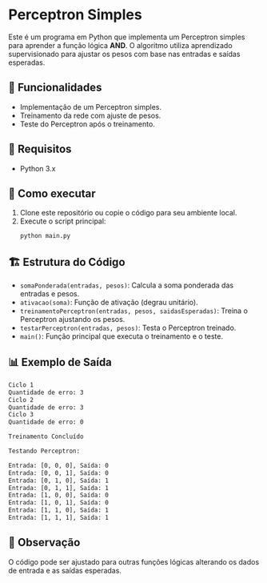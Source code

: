 # Perceptron Simples

Este é um programa em Python que implementa um Perceptron simples para aprender a função lógica **AND**. O algoritmo utiliza aprendizado supervisionado para ajustar os pesos com base nas entradas e saídas esperadas.

## 📌 Funcionalidades
- Implementação de um Perceptron simples.
- Treinamento da rede com ajuste de pesos.
- Teste do Perceptron após o treinamento.

## 🔧 Requisitos
- Python 3.x

## 🚀 Como executar
1. Clone este repositório ou copie o código para seu ambiente local.
2. Execute o script principal:
   ```bash
   python main.py
   ```

## 🏗 Estrutura do Código
- `somaPonderada(entradas, pesos)`: Calcula a soma ponderada das entradas e pesos.
- `ativacao(soma)`: Função de ativação (degrau unitário).
- `treinamentoPerceptron(entradas, pesos, saidasEsperadas)`: Treina o Perceptron ajustando os pesos.
- `testarPerceptron(entradas, pesos)`: Testa o Perceptron treinado.
- `main()`: Função principal que executa o treinamento e o teste.

## 📊 Exemplo de Saída
```bash
Ciclo 1
Quantidade de erro: 3
Ciclo 2
Quantidade de erro: 3
Ciclo 3
Quantidade de erro: 0

Treinamento Concluído

Testando Perceptron:

Entrada: [0, 0, 0], Saída: 0
Entrada: [0, 0, 1], Saída: 0
Entrada: [0, 1, 0], Saída: 1
Entrada: [0, 1, 1], Saída: 1
Entrada: [1, 0, 0], Saída: 0
Entrada: [1, 0, 1], Saída: 0
Entrada: [1, 1, 0], Saída: 1
Entrada: [1, 1, 1], Saída: 1
```

## 📌 Observação
O código pode ser ajustado para outras funções lógicas alterando os dados de entrada e as saídas esperadas.



